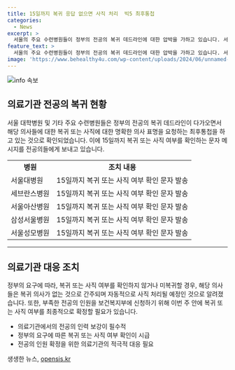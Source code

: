 ```yaml
---
title: 15일까지 복귀 응답 없으면 사직 처리  빅5 최후통첩
categories:
  - News
excerpt: >
  서울의 주요 수련병원들이 정부의 전공의 복귀 데드라인에 대한 압박을 가하고 있습니다. 서울대병원, 세브란스병원, 서울아산병원, 삼성서울병원, 서울성모병원 등 빅5 병원은 전공의들에게 15일까지의 복귀 또는 사직 여부를 명확히 밝혀달라는 요청을 보냈습니다. 정부는 이로부터 15일까지 전공의들의 결정을 요구하며, 복귀하지 않거나 응답이 없을 경우 자동 사직 처리될 것으로 보입니다.
feature_text: >
  서울의 주요 수련병원들이 정부의 전공의 복귀 데드라인에 대한 압박을 가하고 있습니다. 서울대병원, 세브란스병원, 서울아산병원, 삼성서울병원, 서울성모병원 등 빅5 병원은 전공의들에게 15일까지의 복귀 또는 사직 여부를 명확히 밝혀달라는 요청을 보냈습니다. 정부는 이로부터 15일까지 전공의들의 결정을 요구하며, 복귀하지 않거나 응답이 없을 경우 자동 사직 처리될 것으로 보입니다.
image: 'https://www.behealthy4u.com/wp-content/uploads/2024/06/unnamed-file.png'
---
```


<p><img src="https://www.behealthy4u.com/wp-content/uploads/2024/06/unnamed-file.png" alt="info 속보" /></p>

<h2 data-ke-size="size26">의료기관 전공의 복귀 현황</h2>

<p data-ke-size="size16">서울 대학병원 및 기타 주요 수련병원들은 정부의 전공의 복귀 데드라인이 다가오면서 해당 의사들에 대한 복귀 또는 사직에 대한 명확한 의사 표명을 요청하는 최후통첩을 하고 있는 것으로 확인되었습니다. 이에 15일까지 복귀 또는 사직 여부를 확인하는 문자 메시지를 전공의들에게 보내고 있습니다.</p>

<table>
  <tr>
    <td style="text-align: center; height: 17px;"><b>병원</b></td>
    <td style="text-align: center; height: 17px;"><b>조치 내용</b></td>
  </tr>
  <tr>
    <td style="text-align: left; height: 17px;">서울대병원</td>
    <td style="text-align: left; height: 17px;">15일까지 복귀 또는 사직 여부 확인 문자 발송</td>
  </tr>
  <tr>
    <td style="text-align: left; height: 17px;">세브란스병원</td>
    <td style="text-align: left; height: 17px;">15일까지 복귀 또는 사직 여부 확인 문자 발송</td>
  </tr>
  <tr>
    <td style="text-align: left; height: 17px;">서울아산병원</td>
    <td style="text-align: left; height: 17px;">15일까지 복귀 또는 사직 여부 확인 문자 발송</td>
  </tr>
  <tr>
    <td style="text-align: left; height: 17px;">삼성서울병원</td>
    <td style="text-align: left; height: 17px;">15일까지 복귀 또는 사직 여부 확인 문자 발송</td>
  </tr>
  <tr>
    <td style="text-align: left; height: 17px;">서울성모병원</td>
    <td style="text-align: left; height: 17px;">15일까지 복귀 또는 사직 여부 확인 문자 발송</td>
  </tr>
</table>

<hr>

<h2 data-ke-size="size26">의료기관 대응 조치</h2>

<p data-ke-size="size16">정부의 요구에 따라, 복귀 또는 사직 여부를 확인하지 않거나 미복귀할 경우, 해당 의사들은 복귀 의사가 없는 것으로 간주되며 자동적으로 사직 처리될 예정인 것으로 알려졌습니다. 또한, 부족한 전공의 인원을 보건복지부에 신청하기 위해 이번 주 안에 복귀 또는 사직 여부를 최종적으로 확정할 필요가 있습니다.</p>

<ul>
  <li>의료기관에서의 전공의 인력 보강이 필수적</li>
  <li>정부의 요구에 따른 복귀 또는 사직 여부 확인이 시급</li>
  <li>전공의 인원 확정을 위한 의료기관의 적극적 대응 필요</li>
</ul>
생생한 뉴스, <a href="https://opensis.kr" rel="dofollow">opensis.kr</a>


